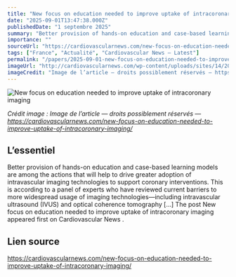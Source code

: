 ```yaml
---
title: "New focus on education needed to improve uptake of intracoronary imaging"
date: "2025-09-01T13:47:38.000Z"
publishedDate: "1 septembre 2025"
summary: "Better provision of hands-on education and case-based learning models are among the actions that will help to drive greater adoption of intravascular imaging technologies to support coronary interventions. This is according to a panel of experts who have reviewed current barriers to more widespread usage of imaging technologies—including intravascular ultrasound (IVUS) and optical coherence tomography [&#8230;] The post New focus on education needed to improve uptake of intracoronary imaging appeared first on Cardiovascular News ."
importance: ""
sourceUrl: "https://cardiovascularnews.com/new-focus-on-education-needed-to-improve-uptake-of-intracoronary-imaging/"
tags: ["France", "Actualité", "Cardiovascular News — Latest"]
permalink: "/papers/2025-09-01-new-focus-on-education-needed-to-improve-uptake-of-intracoronary-imaging"
imageUrl: "http://cardiovascularnews.com/wp-content/uploads/sites/14/2023/05/Escaned-crop.jpg"
imageCredit: "Image de l’article — droits possiblement réservés — https://cardiovascularnews.com/new-focus-on-education-needed-to-improve-uptake-of-intracoronary-imaging/"
---
```


![New focus on education needed to improve uptake of intracoronary imaging](http://cardiovascularnews.com/wp-content/uploads/sites/14/2023/05/Escaned-crop.jpg)

*Crédit image : Image de l’article — droits possiblement réservés — https://cardiovascularnews.com/new-focus-on-education-needed-to-improve-uptake-of-intracoronary-imaging/*

## L’essentiel

Better provision of hands-on education and case-based learning models are among the actions that will help to drive greater adoption of intravascular imaging technologies to support coronary interventions. This is according to a panel of experts who have reviewed current barriers to more widespread usage of imaging technologies—including intravascular ultrasound (IVUS) and optical coherence tomography [&#8230;] The post New focus on education needed to improve uptake of intracoronary imaging appeared first on Cardiovascular News .

## Lien source

https://cardiovascularnews.com/new-focus-on-education-needed-to-improve-uptake-of-intracoronary-imaging/

